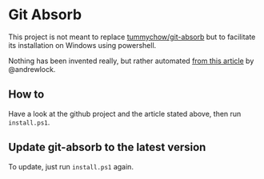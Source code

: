 # Git Absorb

This project is not meant to replace [tummychow/git-absorb](https://github.com/tummychow/git-absorb) but to facilitate its installation on Windows using powershell.

Nothing has been invented really, but rather automated [from this article](https://andrewlock.net/super-charging-git-rebase-with-git-absorb/) by @andrewlock.

## How to

Have a look at the github project and the article stated above, then run `install.ps1`.

## Update git-absorb to the latest version

To update, just run `install.ps1` again.
